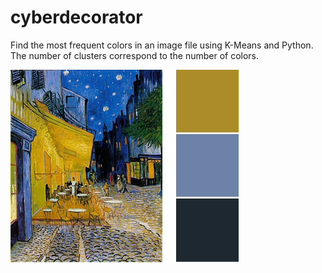 # cyberdecorator
Find the most frequent colors in an image file using K-Means and Python. The number of clusters correspond to the number of colors.

![](https://github.com/ezchx/cyberdecorator/blob/master/cd_example.jpg)
